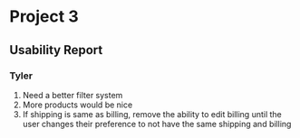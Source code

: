 # Project 3 
## Usability Report

### Tyler
1. Need a better filter system
2. More products would be nice
3. If shipping is same as billing, remove the ability to edit billing until the user changes their preference to not have the same shipping and billing